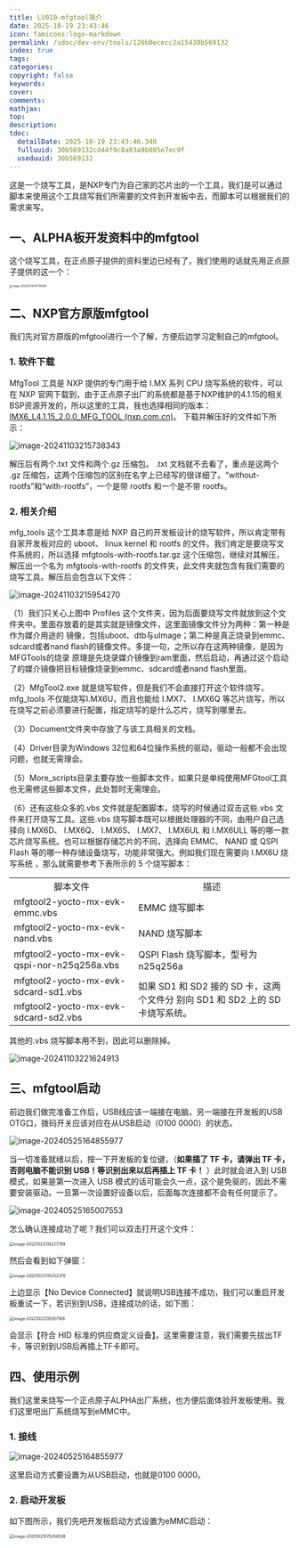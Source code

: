 ```yaml
---
title: LV010-mfgtool简介
date: 2025-10-19 23:43:46
icon: famicons:logo-markdown
permalink: /sdoc/dev-env/tools/126b0ececc2a15430b569132
index: true
tags:
categories:
copyright: false
keywords:
cover:
comments:
mathjax:
top:
description:
tdoc:
  detailDate: 2025-10-19 23:43:46.340
  fulluuid: 30b569132cd44f9c8a83a8b085e7ec9f
  useduuid: 30b569132
---
```


<!-- more -->

这是一个烧写工具，是NXP专门为自己家的芯片出的一个工具，我们是可以通过脚本来使用这个工具烧写我们所需要的文件到开发板中去，而脚本可以根据我们的需求来写。

## 一、ALPHA板开发资料中的mfgtool

这个烧写工具，在正点原子提供的资料里边已经有了，我们使用的话就先用正点原子提供的这一个：

<img src="./LV010-mfgtool简介/img/image-20230713074739385.png" alt="image-20230713074739385" style="zoom: 33%;" />

## 二、NXP官方原版mfgtool

我们先对官方原版的mfgtool进行一个了解，方便后边学习定制自己的mfgtool。

### 1. 软件下载

MfgTool 工具是 NXP 提供的专门用于给 I.MX 系列 CPU 烧写系统的软件，可以在 NXP 官网下载到，由于正点原子出厂的系统都是基于NXP维护的4.1.15的相关BSP资源开发的，所以这里的工具，我也选择相同的版本：[IMX6_L4.1.15_2.0.0_MFG_TOOL (nxp.com.cn)](https://www.nxp.com.cn/webapp/sps/download/license.jsp?colCode=IMX6_L4-1-15_2-0-0_MFG-TOOL&appType=file1&location=null&DOWNLOAD_ID=null)。  下载并解压好的文件如下所示：

<img src="./LV010-mfgtool简介/img/image-20241103215738343.png" alt="image-20241103215738343" />

解压后有两个.txt 文件和两个.gz 压缩包。 .txt 文档就不去看了，重点是这两个 .gz 压缩包，这两个压缩包的区别在名字上已经写的很详细了。“without-rootfs”和“with-rootfs”，一个是带 rootfs 和一个是不带 rootfs。 

### 2. 相关介绍

mfg\_tools 这个工具本意是给 NXP 自己的开发板设计的烧写软件，所以肯定带有自家开发板对应的 uboot、 linux kernel 和 rootfs 的文件。我们肯定是要烧写文件系统的，所以选择 mfgtools-with-rootfs.tar.gz 这个压缩包，继续对其解压， 解压出一个名为 mfgtools-with-rootfs 的文件夹，此文件夹就包含有我们需要的烧写工具。解压后会包含以下文件：

<img src="./LV010-mfgtool简介/img/image-20241103215954270.png" alt="image-20241103215954270" />

（1）我们只关心上图中 Profiles 这个文件夹，因为后面要烧写文件就放到这个文件夹中。里面存放着的是其实就是镜像文件，这里面镜像文件分为两种：第一种是作为媒介用途的 镜像，包括uboot、dtb与uImage；第二种是真正烧录到emmc、sdcard或者nand flash的镜像文件。多提一句，之所以存在这两种镜像，是因为MFGTools的烧录 原理是先烧录媒介镜像到ram里面，然后启动，再通过这个启动了的媒介镜像把目标镜像烧录到emmc、sdcard或者nand flash里面。

（2）MfgTool2.exe 就是烧写软件，但是我们不会直接打开这个软件烧写， mfg_tools 不仅能烧写I.MX6U，而且也能给 I.MX7、 I.MX6Q 等芯片烧写，所以在烧写之前必须要进行配置，指定烧写的是什么芯片，烧写到哪里去。

（3）Document文件夹中存放了与该工具相关的文档。

（4）Driver目录为Windows 32位和64位操作系统的驱动，驱动一般都不会出现问题，也就无需理会。

（5）More\_scripts目录主要存放一些脚本文件，如果只是单纯使用MFGtool工具 也无需修这些脚本文件，此处暂时无需理会。

（6）还有这些众多的.vbs 文件就是配置脚本，烧写的时候通过双击这些.vbs 文件来打开烧写工具。这些.vbs 烧写脚本既可以根据处理器的不同，由用户自己选择向 I.MX6D、 I.MX6Q、 I.MX6S、 I.MX7、 I.MX6UL 和 I.MX6ULL 等的哪一款芯片烧写系统。也可以根据存储芯片的不同，选择向 EMMC、 NAND 或 QSPI Flash 等的哪一种存储设备烧写，功能非常强大。例如我们现在需要向 I.MX6U 烧写系统 ，那么就需要参考下表所示的 5 个烧写脚本：

<table>
    <tr><td align="center">脚本文件</td><td align="center">描述</td></tr>
    <tr><td align="left">mfgtool2-yocto-mx-evk-emmc.vbs</td><td align="left">EMMC 烧写脚本</td></tr>
    <tr><td align="left">mfgtool2-yocto-mx-evk-nand.vbs</td><td align="left">NAND 烧写脚本</td></tr>
    <tr><td align="left">mfgtool2-yocto-mx-evk-qspi-nor-n25q256a.vbs</td><td align="left">QSPI Flash 烧写脚本，型号为 n25q256a</td></tr>
    <tr><td align="left">mfgtool2-yocto-mx-evk-sdcard-sd1.vbs</td><td align="left" rowspan="2">如果 SD1 和 SD2 接的 SD 卡，这两个文件分 别向 SD1 和 SD2 上的 SD 卡烧写系统。</td></tr>
    <tr><td align="left">mfgtool2-yocto-mx-evk-sdcard-sd2.vbs</td></tr>
</table>

其他的.vbs 烧写脚本用不到，因此可以删除掉。  

<img src="./LV010-mfgtool简介/img/image-20241103221624913.png" alt="image-20241103221624913" />

## 三、mfgtool启动

前边我们做完准备工作后，USB线应该一端接在电脑，另一端接在开发板的USB OTG口，拨码开关应该对应在从USB启动（0100 0000）的状态。

<img src="./LV010-mfgtool简介/img/image-20240525164855977.png" alt="image-20240525164855977"  />

当一切准备就绪以后，按一下开发板的复位键，（**如果插了 TF 卡，请弹出 TF 卡，否则电脑不能识别 USB！等识别出来以后再插上 TF 卡！**  ）此时就会进入到 USB 模式，如果是第一次进入 USB 模式的话可能会久一点，这个是免驱的，因此不需要安装驱动。一旦第一次设置好设备以后，后面每次连接都不会有任何提示了。

<img src="./LV010-mfgtool简介/img/image-20240525165007553.png" alt="image-20240525165007553" style="zoom:100%;" />

怎么确认连接成功了呢？我们可以双击打开这个文件：

<img src="./LV010-mfgtool简介/img/image-20221023135227789.png" alt="image-20221023135227789" style="zoom:50%;" />

然后会看到如下弹窗：

<img src="./LV010-mfgtool简介/img/image-20221023135252376.png" alt="image-20221023135252376" style="zoom:50%;" />

上边显示【No Device Connected】就说明USB连接不成功，我们可以重启开发板重试一下，若识别到USB，连接成功的话，如下图：

<img src="./LV010-mfgtool简介/img/image-20221023135357169.png" alt="image-20221023135357169" style="zoom:50%;" />

会显示【符合 HID 标准的供应商定义设备】。这里需要注意，我们需要先拔出TF卡，等识别到USB后再插上TF卡即可。

## 四、使用示例

我们这里来烧写一个正点原子ALPHA出厂系统，也方便后面体验开发板使用。我们这里吧出厂系统烧写到eMMC中。

### 1. 接线

<img src="./LV010-mfgtool简介/img/image-20240525164855977.png" alt="image-20240525164855977"  />

这里启动方式要设置为从USB启动，也就是0100 0000。

### 2. 启动开发板

如下图所示，我们先吧开发板启动方式设置为eMMC启动：

<img src="./LV010-mfgtool简介/img/image-20251021075254538.png" alt="image-20251021075254538" style="zoom:50%;" />
